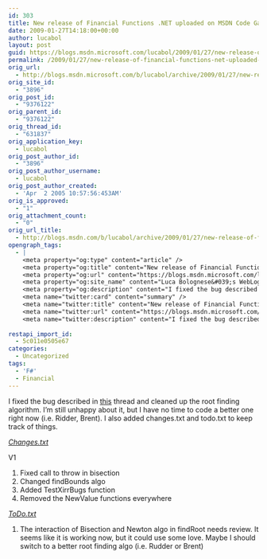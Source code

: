 ```yaml
---
id: 303
title: New release of Financial Functions .NET uploaded on MSDN Code Gallery
date: 2009-01-27T14:18:00+00:00
author: lucabol
layout: post
guid: https://blogs.msdn.microsoft.com/lucabol/2009/01/27/new-release-of-financial-functions-net-uploaded-on-msdn-code-gallery/
permalink: /2009/01/27/new-release-of-financial-functions-net-uploaded-on-msdn-code-gallery/
orig_url:
  - http://blogs.msdn.microsoft.com/b/lucabol/archive/2009/01/27/new-release-of-financial-functions-net-uploaded-on-msdn-code-gallery.aspx
orig_site_id:
  - "3896"
orig_post_id:
  - "9376122"
orig_parent_id:
  - "9376122"
orig_thread_id:
  - "631837"
orig_application_key:
  - lucabol
orig_post_author_id:
  - "3896"
orig_post_author_username:
  - lucabol
orig_post_author_created:
  - 'Apr  2 2005 10:57:56:453AM'
orig_is_approved:
  - "1"
orig_attachment_count:
  - "0"
orig_url_title:
  - http://blogs.msdn.com/b/lucabol/archive/2009/01/27/new-release-of-financial-functions-net-uploaded-on-msdn-code-gallery.aspx
opengraph_tags:
  - |
    <meta property="og:type" content="article" />
    <meta property="og:title" content="New release of Financial Functions .NET uploaded on MSDN Code Gallery" />
    <meta property="og:url" content="https://blogs.msdn.microsoft.com/lucabol/2009/01/27/new-release-of-financial-functions-net-uploaded-on-msdn-code-gallery/" />
    <meta property="og:site_name" content="Luca Bolognese&#039;s WebLog" />
    <meta property="og:description" content="I fixed the bug described in this thread and cleaned up the root finding algorithm. I’m still unhappy about it, but I have no time to code a better one right now (i.e. Ridder, Brent). I also added changes.txt and todo.txt to keep track of things. Changes.txt V1 1. Fixed call to throw in bisection..." />
    <meta name="twitter:card" content="summary" />
    <meta name="twitter:title" content="New release of Financial Functions .NET uploaded on MSDN Code Gallery" />
    <meta name="twitter:url" content="https://blogs.msdn.microsoft.com/lucabol/2009/01/27/new-release-of-financial-functions-net-uploaded-on-msdn-code-gallery/" />
    <meta name="twitter:description" content="I fixed the bug described in this thread and cleaned up the root finding algorithm. I’m still unhappy about it, but I have no time to code a better one right now (i.e. Ridder, Brent). I also added changes.txt and todo.txt to keep track of things. Changes.txt V1 1. Fixed call to throw in bisection..." />
    
restapi_import_id:
  - 5c011e0505e67
categories:
  - Uncategorized
tags:
  - 'F#'
  - Financial
---
```

I fixed the bug described in [this](https://code.msdn.microsoft.com/Thread/View.aspx?ProjectName=FinancialFunctions&ThreadId=1060) thread and cleaned up the root finding algorithm. I’m still unhappy about it, but I have no time to code a better one right now (i.e. Ridder, Brent). I also added changes.txt and todo.txt to keep track of things.

_<u>Changes.txt</u>_

V1   
1. Fixed call to throw in bisection   
2. Changed findBounds algo   
3. Added TestXirrBugs function   
4. Removed the NewValue functions everywhere

_<u>ToDo.txt</u>_

1. The interaction of Bisection and Newton algo in findRoot needs review. It seems like it is working now, but it could use some love. Maybe I should switch to a better root finding algo (i.e. Rudder or Brent)